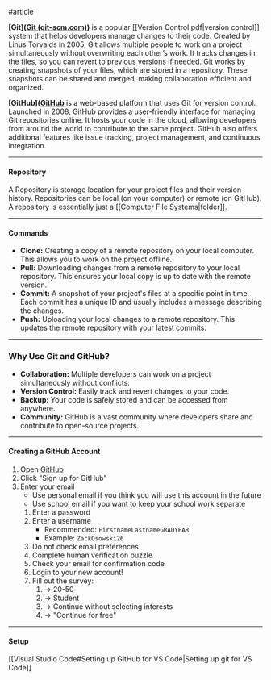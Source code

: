 #article

**[Git]([Git (git-scm.com)](https://git-scm.com/))** is a popular [[Version Control.pdf|version control]] system that helps developers manage changes to their code. Created by Linus Torvalds in 2005, Git allows multiple people to work on a project simultaneously without overwriting each other’s work. It tracks changes in the files, so you can revert to previous versions if needed. Git works by creating snapshots of your files, which are stored in a repository. These snapshots can be shared and merged, making collaboration efficient and organized.

**[GitHub]([GitHub](https://github.com/)** is a web-based platform that uses Git for version control. Launched in 2008, GitHub provides a user-friendly interface for managing Git repositories online. It hosts your code in the cloud, allowing developers from around the world to contribute to the same project. GitHub also offers additional features like issue tracking, project management, and continuous integration.

---
#### Repository

A Repository is storage location for your project files and their version history. Repositories can be local (on your computer) or remote (on GitHub). A repository is essentially just a [[Computer File Systems|folder]].

---
#### Commands

- **Clone:** Creating a copy of a remote repository on your local computer. This allows you to work on the project offline.
- **Pull:** Downloading changes from a remote repository to your local repository. This ensures your local copy is up to date with the remote version.
- **Commit:** A snapshot of your project's files at a specific point in time. Each commit has a unique ID and usually includes a message describing the changes.
- **Push:** Uploading your local changes to a remote repository. This updates the remote repository with your latest commits.

---
### Why Use Git and GitHub?

- **Collaboration:** Multiple developers can work on a project simultaneously without conflicts.
- **Version Control:** Easily track and revert changes to your code.
- **Backup:** Your code is safely stored and can be accessed from anywhere.
- **Community:** GitHub is a vast community where developers share and contribute to open-source projects.

---
#### Creating a GitHub Account

1. Open [GitHub]([GitHub](https://github.com/))
1. Click "Sign up for GitHub"
2. Enter your email
	* Use personal email if you think you will use this account in the future
	* Use school email if you want to keep your school work separate
	1.  Enter a password
	2. Enter a username
		* Recommended: `FirstnameLastnameGRADYEAR`
		* Example: `ZackOsowski26`
	3. Do not check email preferences
	4. Complete human verification puzzle
	5. Check your email for confirmation code
	6. Login to your new account!
	7. Fill out the survey:
		1. -> 20-50
		2. -> Student
		3. -> Continue without selecting interests
		4. -> "Continue for free"

---
#### Setup

[[Visual Studio Code#Setting up GitHub for VS Code|Setting up git for VS Code]]